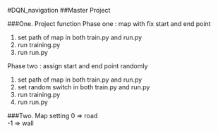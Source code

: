 #DQN_navigation
##Master Project

###One. Project function
Phase one : map with fix start and end point
1. set path of map in both train.py and run.py
2. run training.py
3. run run.py 

Phase two : assign start and end point randomly
1. set path of map in both train.py and run.py
2. set random switch in both train.py and run.py
3. run training.py
4. run run.py

###Two. Map setting
 0 => road\
-1 => wall


